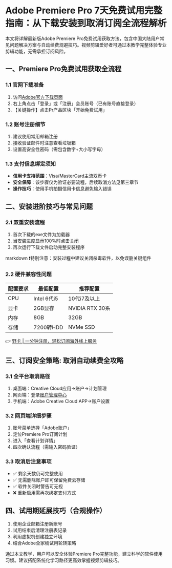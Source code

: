 # Adobe Premiere Pro 7天免费试用完整指南：从下载安装到取消订阅全流程解析

本文将详解最新版Adobe Premiere Pro免费试用获取方法，包含中国大陆用户常见问题解决方案与自动续费规避技巧。视频剪辑爱好者可通过本教学完整体验专业剪辑功能，无需承担订阅风险。

## 一、Premiere Pro免费试用获取全流程

### 1.1 官网下载准备
1. 访问[Adobe官方下载页面](https://www.adobe.com/tw/products/premiere/free-trial-download.html)
2. 右上角点击「登录」或「注册」会员账号（已有账号直接登录）
3. 【关键操作】点击Pr产品区块「开始免费试用」



### 1.2 账号注册细节
1. 建议使用常用邮箱注册
2. 接收验证邮件时注意查看垃圾箱
3. 设置高安全性密码（需包含数字+大小写字母）

### 1.3 支付信息绑定须知
- **信用卡支持范围**：Visa/MasterCard主流双币卡
- **安全保障**：该步骤仅为验证必要流程，后续取消方法见第三章节
- **操作技巧**：使用手机拍摄信用卡信息避免输入错误



## 二、安装进阶技巧与常见问题

### 2.1 双重安装流程
1. 首次下载的exe文件为加载器
2. 当安装进度显示100%时点击关闭
3. 再次运行下载文件启动完整安装程序

markdown
❗️特别注意：安装过程中建议关闭杀毒软件，以免误删关键组件


### 2.2 硬件兼容性问题
配置要求 | 最低配置 | 推荐配置
---|---|---
CPU | Intel 6代i5 | 10代i7及以上
显卡 | 2GB显存 | NVIDIA RTX 30系
内存 | 8GB | 32GB
存储 | 7200转HDD | NVMe SSD

👉 [野卡 | 一分钟注册，轻松订阅海外线上服务](https://bbtdd.com/yeka)

## 三、订阅安全策略: 取消自动续费全攻略

### 3.1 全平台取消路径
1. 桌面端：Creative Cloud应用→账户→计划管理
2. 网页端：登录[账户管理中心](https://creativecloud.adobe.com/apps/all/desktop)
3. 手机端：Adobe Creative Cloud APP→账户设置

### 3.2 网页端详细步骤
1. 账号菜单选择「Adobe账户」
2. 定位Premiere Pro订阅计划
3. 进入「查看计划详情」
4. 四次确认流程（需输入密码验证）



### 3.3 取消后注意事项
- ✅ 剩余天数仍可完整使用
- ✅ 无需删除账户即可保留免费云存储
- ✅ 软件关闭时警告可无视
- ❌ 重新启用需再次绑定支付方式

## 四、试用期延展技巧（合规操作）
1. 使用企业邮箱注册新账号
2. 试用结束后清理注册表记录
3. 利用虚拟机创建独立环境
4. 结合Adobe全家桶试用轮转策略

通过本文教学，用户可以安全体验Premiere Pro完整功能，建立科学的软件使用习惯。建议搭配系统化学习路径更高效掌握视频剪辑技巧。